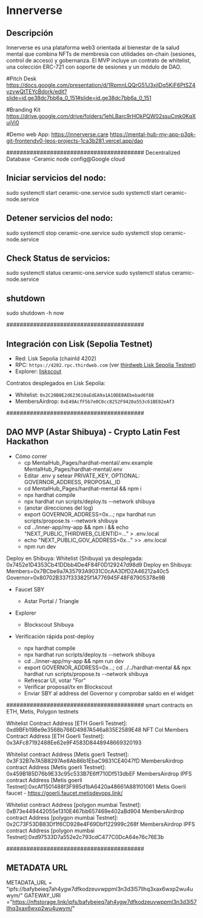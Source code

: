 ﻿# Innerverse
 
## Descripción
Innerverse es una plataforma web3 orientada al bienestar de la salud mental que combina NFTs de membresía con utilidades on-chain (sesiones, control de acceso) y gobernanza. El MVP incluye un contrato de whitelist, una colección ERC-721 con soporte de sesiones y un módulo de DAO.

#Pitch Desk
https://docs.google.com/presentation/d/1RpmnLQQrG51J3xjlDq5KiF6PtSZ4vzvwQtTEYcBdork/edit?slide=id.ge38dc7bb6a_0_151#slide=id.ge38dc7bb6a_0_151

#Branding Kit
https://drive.google.com/drive/folders/1ehLBarc9rHOkPQW02ssuCmk0KqXujVi0

#Demo web App: 
https://innerverse.care
https://mental-hub-my-app-p3qk-git-frontendv0-leos-projects-1ca3b281.vercel.app/dao


#########################################
Decentralized Database -Ceramic node config@Google cloud 
## Iniciar servicios del nodo:
sudo systemctl start ceramic-one.service
sudo systemctl start ceramic-node.service

## Detener servicios del nodo:
sudo systemctl stop ceramic-one.service
sudo systemctl stop ceramic-node.service

## Check Status de servicios:
sudo systemctl status ceramic-one.service
sudo systemctl status ceramic-node.service

## shutdown
sudo shutdown -h now

#########################################
## Integración con Lisk (Sepolia Testnet)
- Red: Lisk Sepolia (chainId 4202)
- RPC: `https://4202.rpc.thirdweb.com` (ver [thirdweb Lisk Sepolia Testnet](https://thirdweb.com/lisk-sepolia-testnet))
- Explorer: [liskscout](https://sepolia-blockscout.lisk.com)

Contratos desplegados en Lisk Sepolia:
- Whitelist: `0x2C20B0E2d623610aEdEA9a1A10DE0AEbebad6f88`
- MembersAirdrop: `0xE49AcfF5b7e0C0cc8252F9420a553c61BE02eAf3`

#########################################
## DAO MVP (Astar Shibuya) - Crypto Latin Fest Hackathon

- Cómo correr
  - cp MentalHub_Pages/hardhat-mental/.env.example MentalHub_Pages/hardhat-mental/.env
  - Editar .env y setear PRIVATE_KEY, OPTIONAL: GOVERNOR_ADDRESS, PROPOSAL_ID
  - cd MentalHub_Pages/hardhat-mental && npm i
  - npx hardhat compile
  - npx hardhat run scripts/deploy.ts --network shibuya
  - (anotar direcciones del log)
  - export GOVERNOR_ADDRESS=0x...; npx hardhat run scripts/propose.ts --network shibuya
  - cd ../inner-app/my-app && npm i && echo "NEXT_PUBLIC_THIRDWEB_CLIENTID=..." > .env.local
  - echo "NEXT_PUBLIC_GOV_ADDRESS=0x..." >> .env.local
  - npm run dev


Deploy en Shibuya:
Whitelist (Shibuya) ya desplegada: 0x7452e1D4353Cb41DDbb4De4F84F0D129247d98d9
Deploy en Shibuya:
Members=0x7BCbe9a7A35793A9031C0cAA3DfD2A46212a40c5
Governor=0x80702B337f333825f1A776945F48F87905378e9B

- Faucet SBY
  - Astar Portal / Triangle

- Explorer
  - Blockscout Shibuya

- Verificación rápida post-deploy
  - npx hardhat compile
  - npx hardhat run scripts/deploy.ts --network shibuya
  - cd ../inner-app/my-app && npm run dev
  - export GOVERNOR_ADDRESS=0x...; cd ../../hardhat-mental && npx hardhat run scripts/propose.ts --network shibuya
  - Refrescar UI, votar "For"
  - Verificar proposal/tx en Blockscout
  - Enviar SBY al address del Governor y comprobar saldo en el widget


#########################################
smart contracts en ETH, Metis, Polygon testnets

Whitelist Contract Address [ETH Goerli Testnet]: 0xd9BFb19Be9e3568b766D4987A546a835E2589E48
NFT Col Members Contract Address [ETH Goerli Testnet]: 0x3AFc87192488Ee62e9F4583D8448948669320193

Whitelist contract Address [Metis goerli Testnet]: 0x3F32B7e7A5B8297Ae8Ab86b1EbaC9831CE4047fD
MembersAirdrop contract Address [Metis goerli Testnet]: 0x459B185D76b9E33c95c533B7E6ff710Df513dbEF
MembersAirdrop IPFS contract Address [Metis goerli Testnet]:0xcAf1501488f3F985d1bA6420a48661A881f01061
Metis Goerli faucet - https://goerli.faucet.metisdevops.link/


Whitelist contract Address [polygon mumbai Testnet]: 0xB73e449442055e1310E467bb657469e402aBd904
MembersAirdrop contract Address [polygon mumbai Testnet]: 0x2C73F53DB83Df1f6CD928e4F69Dbf122999c268f
MembersAirdrop IPFS contract Address [polygon mumbai Testnet]:0xd97533D7a552e2c793cdC477C0DcA64e76c76E3b

#########################################
## METADATA URL
METADATA_URL = "ipfs://bafybeieq7ah4ygw7dfkodzeuvwppml3n3d3l57llhq3xax6wxp2wu4uwym/"
GATEWAY_URI ="https://nftstorage.link/ipfs/bafybeieq7ah4ygw7dfkodzeuvwppml3n3d3l57llhq3xax6wxp2wu4uwym/"
